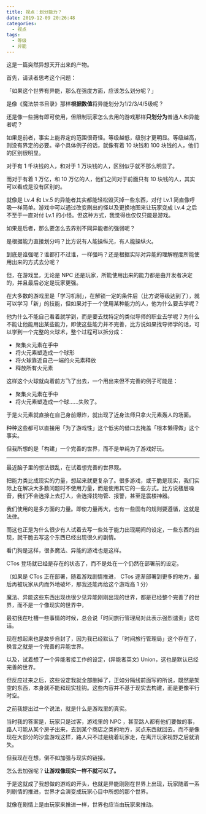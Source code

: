 ```yaml
---
title: 视点：划分能力？
date: 2019-12-09 20:26:48
categories:
  - 视点
tags:
  - 等级
  - 异能
---
```


这是一篇突然异想天开出来的产物。

首先，请读者思考这个问题：

「如果这个世界有异能，那么在强度方面，应该怎么划分呢？」

<!-- more -->

是像《魔法禁书目录》那样**根据数值**将异能划分为1/2/3/4/5级呢？

还是像一些拥有即可使用，但限制玩家怎么去用的游戏那样**只划分为**普通人和异能者呢？

如果是前者，事实上能界定的范围很奇怪。等级越低，级别才更明显。等级越高，则没有界定的必要。举个具体例子的话，就像有着 10 块钱和 100 块钱的人，他们的区别很明显。

对于有 1 千块钱的人，和对于 1 万块钱的人，区别似乎就不那么明显了。

而对于有着 1 万亿，和 10 万亿的人，他们之间对于前面只有 10 块钱的人，其实可以看成是没有区别的。

就像是 Lv.4 和 Lv.5 的异能者其实都能轻松毁灭掉一些东西，对付 Lv.1 简直像呼吸一样简单。游戏中可以通过改变刷出的怪以及更换地图来让玩家变成 Lv.4 之后不至于一直对付 Lv.1 的小怪。但这种方式，我觉得也仅仅只能是游戏。

如果是后者，那么要怎么去界别不同异能者的强弱呢？

是根据能力直接划分吗？比方说有人能操纵光，有人能操纵火。

到底是谁强呢？谁都打不过谁，一样强吗？还是根据实际对异能的理解程度所能使用出来的方式去分呢？

但，在游戏里，无论是 NPC 还是玩家，所能使用出来的能力都是由开发者决定的，并且最后必定是玩家更强。

在大多数的游戏里是「学习机制」，在解锁一定的条件后（比方说等级达到了），就可以学习「新」的技能，但如果对于一个使用某种能力的人，他为什么要去学呢？

他为什么不能自己看着就学到，而是要去找特定的类似导师的职业去学呢？为什么不能让他能用出某些能力，即使这些能力并不完善，比方说如果找导师学的话，可以学到一个完整的火球术，整个过程可以拆分成：

- 聚集火元素在手中
- 将火元素塑造成一个球形
- 将火球靠近自己一端的火元素释放
- 释放所有火元素

这样这个火球就向着前方飞了出去，一个用出来但不完善的例子可能是：

- 聚集火元素在手中
- 将火元素塑造成一个球……失败了。

于是火元素就直接在自己身前爆炸，就出现了近身法师只拿火元素轰人的场面。

种种这些都可以直接用「为了游戏性」这个低劣的借口去掩盖「根本懒得做」这个事实。

但我所想的是「构建」一个完善的世界，而不是单纯为了游戏好玩。

---

最近脑子里的想法很乱，在试着想完善的世界观。

把能力类比成现实的力量，想起来就更复杂了。很多游戏，或干脆是现实，我们实际上在解决大多数问题时不使用力量，而是使用其它的一些方式。比方说楼层噪音，我们不会选择上去打人，会选择找物管、报警，甚至是震楼神器。

我们使用的是多方面的力量。即使力量再大，也有一些固有的规则要遵循，这就是法律。

而这也正是为什么很少有人试着去写一些处于能力出现期间的设定，一些东西的出现，就干脆去写这个东西已经出现很久的剧情。

看门狗是这样，很多魔法、异能的游戏也是这样。

CTos 登场就已经是存在的状态了，而不是处在一个仍然在部署前的设定。

（如果是 CTos 正在部署，随着游戏剧情推进， CTos 逐渐部署到更多的地方，最后再被玩家从内而外地破坏，那我还能再给这个游戏高 1 分）

魔法、异能这些东西出现也很少见异能刚刚出现的世界，都是已经整个完善了的世界，而不是一个像现实的世界中，

最初我在吐槽一些事情的时候，总会说「时间旅行管理局对此表示强烈谴责」这句话。

现在想起来也是故步自封了，因为我已经默认了「时间旅行管理局」这个存在了，换言之就是一个完善的异能世界。

以及，试着想了一个异能者接工作的设定，(异能者英文) Union，这也是默认已经完善的世界。

但反应过来之后，这些设定我就全部删掉了，正如分隔线前面写的所说，既然是架空的东西，本身就不能和现实挂钩。这些内容并不基于现实去构建，而是更像平行时空。

之前我提出过一个说法，就是什么是游戏里的真实。

当时我的答案是，玩家只是过客，游戏里的 NPC ，甚至路人都有他们要做的事，路人可能从某个房子出来，去到某个商店之类的地方，买点东西就回去。而不是像现在大部分的沙盒游戏这样，路人只不过是绕着玩家走，在离开玩家视野之后就消失。

但我现在在想，倒不如加强与现实的链接。

怎么去加强呢？**让游戏像现实一样不就可以了。**

于是这就成了我想做的游戏的开头，也就是异能刚刚在世界上出现，玩家随着一系列剧情的推进，世界才会演变成玩家心目中所想的那个世界。

就像在剧情上是由玩家来推进一样，世界也应当由玩家来推动。